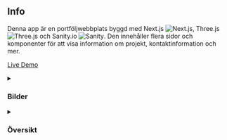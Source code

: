 ## Info

Denna app är en portföljwebbplats byggd med Next.js ![Next.js](https://img.shields.io/badge/Next.js-000000?style=flat&logo=next.js&logoColor=white), Three.js ![Three.js](https://img.shields.io/badge/Three.js-000000?style=flat&logo=three.js&logoColor=white) och Sanity.io ![Sanity](https://img.shields.io/badge/Sanity-000000?style=flat&logo=sanity&logoColor=white). Den innehåller flera sidor och komponenter för att visa information om projekt, kontaktinformation och mer.

<a href="https://www.isoaho.se/" target="_blank">Live Demo</a>

<details>
<summary>

### Bilder

</summary>

![Home Page](/public/preview/home-page.png)
![About Page](/public/preview/about-page.png)
![Contact Page](/public/preview/contact-page.png)
![Projects Page](/public/preview/projects-page.png)

</details>

<details>
<summary>

### Översikt

</summary>

#### `src/app/page.jsx`

- **Beskrivning**: Startsidan.
- **Innehåll**:
  - Innehåller navigationskomponenten (`Navigation`).
  - Innehåller en 3D-modellvisare (`RenderModel`).

#### `src/app/(sub pages)/about/page.jsx`

- **Beskrivning**: Om mig-sidan.
- **Innehåll**:
  - Innehåller information om mig som utvecklare och vem jag är (`AboutDetails`).
  - Innehåller en 3D-modellvisare (`RenderModel`).

#### `src/app/(sub pages)/contact/page.jsx`

- **Beskrivning**: Kontakt-sidan.
- **Innehåll**:
  - Innehåller en rubrik och beskrivning.
  - Innehåller ett kontaktformulär (`Form`).

#### `src/app/(sub pages)/projects/page.jsx`

- **Beskrivning**: Projekt-sidan.
- **Innehåll**:
  - Innehåller en lista över projekt (`Projects`).
  - Innehåller en 3D-modellvisare (`RenderModel`).

#### `src/app/(sub pages)/projects/[slug]/page.jsx`

- **Beskrivning**: Projektdetaljsidan.
- **Innehåll**:
  - Visar detaljer om ett specifikt projekt (`ProjectDetails`).

### Komponenter

#### `src/components/navigation/index.jsx`

- **Beskrivning**: Navigationskomponenten.
- **Innehåll**:
  - Använder `NavButton` för att skapa navigationsknappar.
  - Dynamiskt layout beroende på skärmstorlek.

#### `src/components/projects/index.jsx`

- **Beskrivning**: Projektkomponenten.
- **Innehåll**:
  - Visar en lista över projekt (`ProjectList`).

#### `src/components/about/index.jsx`

- **Beskrivning**: Om mig-komponenten.
- **Innehåll**:
  - Visar olika sektioner med information och statistik.

#### `src/components/contact/Form.jsx`

- **Beskrivning**: Kontaktformulärkomponenten.
- **Innehåll**:
  - Hanterar formulärinmatning och skickar e-post via EmailJS.

### Sanity

#### `sanity.config.js`

- **Beskrivning**: Konfigurationsfil för Sanity Studio.
- **Innehåll**:
  - Definierar projekt-ID och dataset.
  - Inkluderar plugins som `visionTool` och `structureTool`.

#### `src/sanity/schemaTypes/index.js`

- **Beskrivning**: Schema för Sanity.
- **Innehåll**:
  - Definierar dokumenttyper som "category" och "project".

#### `src/sanity/structure.js`

- **Beskrivning**: Struktur för Sanity Studio.
- **Innehåll**:
  - Definierar hur dokumenttyper ska visas i Sanity Studio.
  </details>
